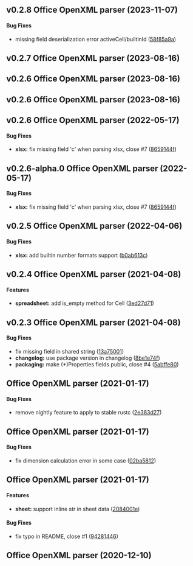 <a name="v0.2.8"></a>
## v0.2.8 Office OpenXML parser (2023-11-07)


#### Bug Fixes

*   missing field deserialization error activeCell/builtinId ([58f85a9a](https://github.com/zitsen/ooxml-rs/commit/58f85a9a31879ab5018a9a9cce163c02c93fc1f3))



<a name="v0.2.7"></a>
## v0.2.7 Office OpenXML parser (2023-08-16)




<a name="v0.2.6"></a>
## v0.2.6 Office OpenXML parser (2023-08-16)




<a name="v0.2.6"></a>
## v0.2.6 Office OpenXML parser (2023-08-16)




<a name="v0.2.6"></a>
## v0.2.6 Office OpenXML parser (2022-05-17)


#### Bug Fixes

* **xlsx:**  fix missing field 'c' when parsing xlsx, close #7 ([8659144f](https://github.com/zitsen/ooxml-rs/commit/8659144ff08a0ec7b773a36c8f347cf838c43b61))



<a name="v0.2.6-alpha.0"></a>
## v0.2.6-alpha.0 Office OpenXML parser (2022-05-17)


#### Bug Fixes

* **xlsx:**  fix missing field 'c' when parsing xlsx, close #7 ([8659144f](https://github.com/zitsen/ooxml-rs/commit/8659144ff08a0ec7b773a36c8f347cf838c43b61))



<a name="v0.2.5"></a>
## v0.2.5 Office OpenXML parser (2022-04-06)


#### Bug Fixes

* **xlsx:**  add builtin number formats support ([b0ab613c](https://github.com/zitsen/ooxml-rs/commit/b0ab613c937e0ca0686e4ae7c8a43f1b5fa0a1b9))



<a name="v0.2.4"></a>
## v0.2.4 Office OpenXML parser (2021-04-08)


#### Features

* **spreadsheet:**  add is_empty method for Cell ([3ed27d71](https://github.com/zitsen/ooxml-rs/commit/3ed27d7109526d4f00a7e484910021e7f157c4a4))



<a name="v0.2.3"></a>
## v0.2.3 Office OpenXML parser (2021-04-08)


#### Bug Fixes

*   fix missing field  in shared string ([13a75001](https://github.com/zitsen/ooxml-rs/commit/13a75001dc79b414522547bfb98a383b54cec5d0))
* **changelog:**  use package version in changelog ([8be1e74f](https://github.com/zitsen/ooxml-rs/commit/8be1e74f67960d0c9b93fb212fdbcbc6ef7575db))
* **packaging:**  make (*)Properties fields public, close #4 ([5abffe80](https://github.com/zitsen/ooxml-rs/commit/5abffe801b2277d67fd1751baf001d6e56bf7dd3))



<a name=""></a>
##  Office OpenXML parser (2021-01-17)


#### Bug Fixes

*   remove nightly feature to apply to stable rustc ([2e383d27](https://github.com/zitsen/ooxml-rs/commit/2e383d27f63fa621c78725ff21ac310bc852cec8))



<a name=""></a>
##  Office OpenXML parser (2021-01-17)


#### Bug Fixes

*   fix dimension calculation error in some case ([02ba5812](https://github.com/zitsen/ooxml-rs/commit/02ba5812ce831880048982f6ef1f15529bf0bf44))



<a name=""></a>
##  Office OpenXML parser (2021-01-17)


#### Features

* **sheet:**  support inline str in sheet data ([2084001e](https://github.com/zitsen/ooxml-rs/commit/2084001eead356c01053363378ecaadaea1c777d))

#### Bug Fixes

*   fix  typo in README, close #1 ([94281446](https://github.com/zitsen/ooxml-rs/commit/94281446a3e677977717787aa98e72c00f964601))



<a name=""></a>
##  Office OpenXML parser (2020-12-10)




